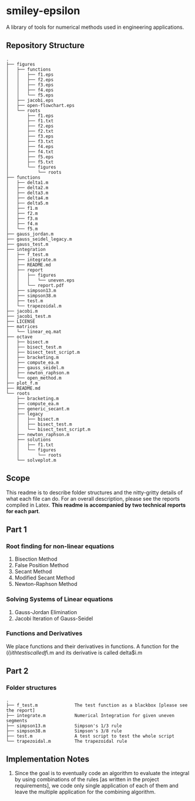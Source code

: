 # smiley-epsilon
A library of tools for numerical methods used in engineering applications.

## Repository Structure
```
.
├── figures
│   ├── functions
│   │   ├── f1.eps
│   │   ├── f2.eps
│   │   ├── f3.eps
│   │   ├── f4.eps
│   │   └── f5.eps
│   ├── jacobi.eps
│   ├── open-flowchart.eps
│   └── roots
│       ├── f1.eps
│       ├── f1.txt
│       ├── f2.eps
│       ├── f2.txt
│       ├── f3.eps
│       ├── f3.txt
│       ├── f4.eps
│       ├── f4.txt
│       ├── f5.eps
│       ├── f5.txt
│       └── figures
│           └── roots
├── functions
│   ├── delta1.m
│   ├── delta2.m
│   ├── delta3.m
│   ├── delta4.m
│   ├── delta5.m
│   ├── f1.m
│   ├── f2.m
│   ├── f3.m
│   ├── f4.m
│   └── f5.m
├── gauss_jordan.m
├── gauss_seidel_legacy.m
├── gauss_test.m
├── integration
│   ├── f_test.m
│   ├── integrate.m
│   ├── README.md
│   ├── report
│   │   ├── figures
│   │   │   └── uneven.eps
│   │   └── report.pdf
│   ├── simpson13.m
│   ├── simpson38.m
│   ├── test.m
│   └── trapezoidal.m
├── jacobi.m
├── jacobi_test.m
├── LICENSE
├── matrices
│   └── linear_eq.mat
├── octave
│   ├── bisect.m
│   ├── bisect_test.m
│   ├── bisect_test_script.m
│   ├── bracketing.m
│   ├── compute_ea.m
│   ├── gauss_seidel.m
│   ├── newton_raphson.m
│   └── open_method.m
├── plot_f.m
├── README.md
└── roots
    ├── bracketing.m
    ├── compute_ea.m
    ├── generic_secant.m
    ├── legacy
    │   ├── bisect.m
    │   ├── bisect_test.m
    │   └── bisect_test_script.m
    ├── newton_raphson.m
    ├── solutions
    │   ├── f1.txt
    │   └── figures
    │       └── roots
    └── solveplot.m

```
## Scope

This readme is to describe folder structures and the nitty-gritty details of what each file can do. For an overall description, please see the reports compiled in Latex. **This readme is accompanied by two technical reports for each part**.

## Part 1

### Root finding for non-linear equations

1. Bisection Method
2. False Position Method
3. Secant Method
4. Modified Secant Method
5. Newton-Raphson Method


### Solving Systems of Linear equations
1. Gauss-Jordan Elimination
2. Jacobi Iteration of Gauss-Seidel

### Functions and Derivatives
We place functions and their derivatives in functions. A function for the ($i)ith test is called f$i.m and its derivative is called delta$i.m


## Part 2

### Folder structures

```
.
├── f_test.m              The test function as a blackbox [please see the report]
├── integrate.m           Numerical Integration for given uneven segments
├── simpson13.m           Simpson's 1/3 rule
├── simpson38.m           Simpson's 3/8 rule
├── test.m                A test script to test the whole script
└── trapezoidal.m         The trapezoidal rule
```
## Implementation Notes

1. Since the goal is to eventually code an algorithm to evaluate the integral by using combinations of the rules [as written in the project requirements], we code only single application  of each of them and leave the multiple application for the combining algorithm.
